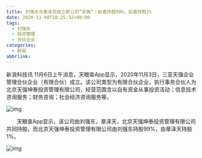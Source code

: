 ```yaml
---
title: 刘强东与章泽天成立新公司“天强”：前者持股99%，后者持股1%
date: 2020-11-08T18:25:32+08:00
tags:
  - 刘强东
  - 投资管理
  - 合伙企业
categories:
  - 新闻
abbrlink:
---
```


新浪科技讯 11月6日上午消息，天眼查App显示，2020年11月3日，三亚天强企业管理合伙企业（有限合伙）成立。该公司类型为有限合伙企业，执行事务合伙人为北京天强坤泰投资管理有限公司，经营范围含以自有资金从事投资活动；信息技术咨询服务；财务咨询；社会经济咨询服务等。

![img](https://cdn.jsdelivr.net/gh/yakeing/Documentation@main/Hexo/images/c358-kcpxnwv7705342.png)

　　天眼查App显示，该公司由刘强东，章泽天，北京天强坤泰投资管理有限公司共同持股。而北京天强坤泰投资管理有限公司由刘强东持股99%，由章泽天持股1%。

![img](https://cdn.jsdelivr.net/gh/yakeing/Documentation@main/Hexo/images/9b14-kcpxnwv7705941.png)